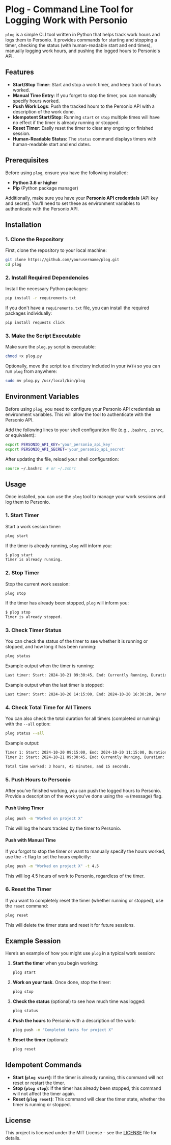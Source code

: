
# Plog - Command Line Tool for Logging Work with Personio

`plog` is a simple CLI tool written in Python that helps track work hours and logs them to Personio. It provides commands for starting and stopping a timer, checking the status (with human-readable start and end times), manually logging work hours, and pushing the logged hours to Personio's API.

## Features

- **Start/Stop Timer**: Start and stop a work timer, and keep track of hours worked.
- **Manual Time Entry**: If you forget to stop the timer, you can manually specify hours worked.
- **Push Work Logs**: Push the tracked hours to the Personio API with a description of the work done.
- **Idempotent Start/Stop**: Running `start` or `stop` multiple times will have no effect if the timer is already running or stopped.
- **Reset Timer**: Easily reset the timer to clear any ongoing or finished session.
- **Human-Readable Status**: The `status` command displays timers with human-readable start and end dates.

## Prerequisites

Before using `plog`, ensure you have the following installed:

- **Python 3.6 or higher**
- **Pip** (Python package manager)

Additionally, make sure you have your **Personio API credentials** (API key and secret). You'll need to set these as environment variables to authenticate with the Personio API.

## Installation

### 1. Clone the Repository

First, clone the repository to your local machine:

```bash
git clone https://github.com/yourusername/plog.git
cd plog
```

### 2. Install Required Dependencies

Install the necessary Python packages:

```bash
pip install -r requirements.txt
```

If you don't have a `requirements.txt` file, you can install the required packages individually:

```bash
pip install requests click
```

### 3. Make the Script Executable

Make sure the `plog.py` script is executable:

```bash
chmod +x plog.py
```

Optionally, move the script to a directory included in your `PATH` so you can run `plog` from anywhere:

```bash
sudo mv plog.py /usr/local/bin/plog
```

## Environment Variables

Before using `plog`, you need to configure your Personio API credentials as environment variables. This will allow the tool to authenticate with the Personio API.

Add the following lines to your shell configuration file (e.g., `.bashrc`, `.zshrc`, or equivalent):

```bash
export PERSONIO_API_KEY='your_personio_api_key'
export PERSONIO_API_SECRET='your_personio_api_secret'
```

After updating the file, reload your shell configuration:

```bash
source ~/.bashrc  # or ~/.zshrc
```

## Usage

Once installed, you can use the `plog` tool to manage your work sessions and log them to Personio.

### 1. Start Timer

Start a work session timer:

```bash
plog start
```

If the timer is already running, `plog` will inform you:

```bash
$ plog start
Timer is already running.
```

### 2. Stop Timer

Stop the current work session:

```bash
plog stop
```

If the timer has already been stopped, `plog` will inform you:

```bash
$ plog stop
Timer is already stopped.
```

### 3. Check Timer Status

You can check the status of the timer to see whether it is running or stopped, and how long it has been running:

```bash
plog status
```

Example output when the timer is running:

```bash
Last timer: Start: 2024-10-21 09:30:45, End: Currently Running, Duration: 1 hour, 45 minutes, and 15 seconds.
```

Example output when the last timer is stopped:

```bash
Last timer: Start: 2024-10-20 14:15:00, End: 2024-10-20 16:30:20, Duration: 2 hours, 15 minutes, and 20 seconds.
```

### 4. Check Total Time for All Timers

You can also check the total duration for all timers (completed or running) with the `--all` option:

```bash
plog status --all
```

Example output:

```bash
Timer 1: Start: 2024-10-20 09:15:00, End: 2024-10-20 11:15:00, Duration: 2:00:00
Timer 2: Start: 2024-10-21 09:30:45, End: Currently Running, Duration: 1:45:15

Total time worked: 3 hours, 45 minutes, and 15 seconds.
```

### 5. Push Hours to Personio

After you’ve finished working, you can push the logged hours to Personio. Provide a description of the work you’ve done using the `-m` (message) flag.

#### Push Using Timer

```bash
plog push -m "Worked on project X"
```

This will log the hours tracked by the timer to Personio.

#### Push with Manual Time

If you forgot to stop the timer or want to manually specify the hours worked, use the `-t` flag to set the hours explicitly:

```bash
plog push -m "Worked on project X" -t 4.5
```

This will log 4.5 hours of work to Personio, regardless of the timer.

### 6. Reset the Timer

If you want to completely reset the timer (whether running or stopped), use the `reset` command:

```bash
plog reset
```

This will delete the timer state and reset it for future sessions.

## Example Session

Here’s an example of how you might use `plog` in a typical work session:

1. **Start the timer** when you begin working:
   
   ```bash
   plog start
   ```

2. **Work on your task**. Once done, stop the timer:

   ```bash
   plog stop
   ```

3. **Check the status** (optional) to see how much time was logged:

   ```bash
   plog status
   ```

4. **Push the hours** to Personio with a description of the work:

   ```bash
   plog push -m "Completed tasks for project X"
   ```

5. **Reset the timer** (optional):

   ```bash
   plog reset
   ```

## Idempotent Commands

- **Start (`plog start`)**: If the timer is already running, this command will not reset or restart the timer.
- **Stop (`plog stop`)**: If the timer has already been stopped, this command will not affect the timer again.
- **Reset (`plog reset`)**: This command will clear the timer state, whether the timer is running or stopped.

## License

This project is licensed under the MIT License - see the [LICENSE](LICENSE) file for details.
